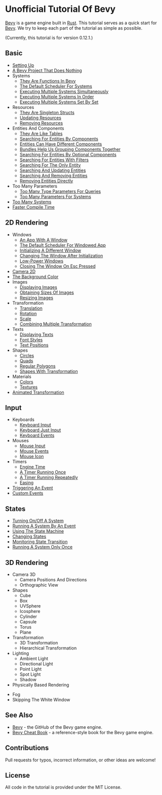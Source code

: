 # Unofficial Tutorial Of Bevy

[Bevy](https://bevyengine.org/) is a game engine built in [Rust](https://www.rust-lang.org/).
This tutorial serves as a quick start for [Bevy](https://bevyengine.org/).
We try to keep each part of the tutorial as simple as possible.

(Currently, this tutorial is for version 0.12.1.)

## Basic

* [Setting Up](./tutorial/setting_up.md)
* [A Bevy Project That Does Nothing](./tutorial/a_bevy_project_that_does_nothing.md)
* Systems
  * [They Are Functions In Bevy](./tutorial/they_are_functions_in_bevy.md)
  * [The Default Scheduler For Systems](./tutorial/the_default_scheduler_for_systems.md)
  * [Executing Multiple Systems Simultaneously](./tutorial/executing_multiple_systems_simultaneously.md)
  * [Executing Multiple Systems In Order](./tutorial/executing_multiple_systems_in_order.md)
  * [Executing Multiple Systems Set By Set](./tutorial/executing_multiple_systems_set_by_set.md)
* Resources
  * [They Are Singleton Structs](./tutorial/they_are_singleton_structs.md)
  * [Updating Resources](./tutorial/updating_resources.md)
  * [Removing Resources](./tutorial/removing_resources.md)
* Entities And Components
  * [They Are Like Tables](./tutorial/they_are_like_tables.md)
  * [Searching For Entities By Components](./tutorial/searching_for_entities_by_components.md)
  * [Entities Can Have Different Components](./tutorial/entities_can_have_different_components.md)
  * [Bundles Help Us Grouping Components Together](./tutorial/bundles_help_us_grouping_components_together.md)
  * [Searching For Entities By Optional Components](./tutorial/searching_for_entities_by_optional_components.md)
  * [Searching For Entities With Filters](./tutorial/searching_for_entities_with_filters.md)
  * [Searching For The Only Entity](./tutorial/searching_for_the_only_entity.md)
  * [Searching And Updating Entities](./tutorial/searching_and_updating_entities.md)
  * [Searching And Removing Entities](./tutorial/searching_and_removing_entities.md)
  * [Removing Entities Directly](./tutorial/removing_entities_directly.md)
* Too Many Parameters
  * [Too Many Type Parameters For Queries](./tutorial/too_many_type_parameters_for_queries.md)
  * [Too Many Parameters For Systems](./tutorial/too_many_parameters_for_systems.md)
* [Too Many Systems](./tutorial/too_many_systems.md)
* [Faster Compile Time](./tutorial/faster_compile_time.md)

## 2D Rendering

* Windows
  * [An App With A Window](./tutorial/an_app_with_a_window.md)
  * [The Default Scheduler For Windowed App](./tutorial/the_default_scheduler_for_windowed_app.md)
  * [Initializing A Different Window](./tutorial/initializing_a_different_window.md)
  * [Changing The Window After Initialization](./tutorial/changing_the_window_after_initialization.md)
  * [Low-Power Windows](./tutorial/low_power_windows.md)
  * [Closing The Window On Esc Pressed](./tutorial/closing_the_window_on_esc_pressed.md)
* [Camera 2D](./tutorial/camera_2d.md)
* [The Background Color](./tutorial/the_background_color.md)
* Images
  * [Displaying Images](./tutorial/displaying_images.md)
  * [Obtaining Sizes Of Images](./tutorial/obtaining_sizes_of_images.md)
  * [Resizing Images](./tutorial/resizing_images.md)
* Transformation
  * [Translation](./tutorial/translation.md)
  * [Rotation](./tutorial/rotation.md)
  * [Scale](./tutorial/scale.md)
  * [Combining Multiple Transformation](./tutorial/combining_multiple_transformation.md)
* Texts
  * [Displaying Texts](./tutorial/displaying_texts.md)
  * [Font Styles](./tutorial/font_styles.md)
  * [Text Positions](./tutorial/text_positions.md)
* Shapes
  * [Circles](./tutorial/circles.md)
  * [Quads](./tutorial/quads.md)
  * [Regular Polygons](./tutorial/regular_polygons.md)
  * [Shapes With Transformation](./tutorial/shapes_with_transformation.md)
* Materials
  * [Colors](./tutorial/colors.md)
  * [Textures](./tutorial/textures.md)
* [Animated Transformation](./tutorial/animated_transformation.md)

## Input

* Keyboards
  * [Keyboard Input](./tutorial/keyboard_input.md)
  * [Keyboard Just Input](./tutorial/keyboard_just_input.md)
  * [Keyboard Events](./tutorial/keyboard_events.md)
* Mouses
  * [Mouse Input](./tutorial/mouse_input.md)
  * [Mouse Events](./tutorial/mouse_events.md)
  * [Mouse Icon](./tutorial/mouse_icon.md)
* Timers
  * [Engine Time](./tutorial/engine_time.md)
  * [A Timer Running Once](./tutorial/a_timer_running_once.md)
  * [A Timer Running Repeatedly](./tutorial/a_timer_running_repeatedly.md)
  * [Easing](./tutorial/easing.md)
* [Triggering An Event](./tutorial/triggering_an_event.md)
* [Custom Events](./tutorial/custom_events.md)

## States

* [Turning On/Off A System](./tutorial/turning_on_off_a_system.md)
* [Running A System By An Event](./tutorial/running_a_system_by_an_event.md)
* [Using The State Machine](./tutorial/using_the_state_machine.md)
* [Changing States](./tutorial/changing_states.md)
* [Monitoring State Transition](./tutorial/monitoring_state_transition.md)
* [Running A System Only Once](./tutorial/running_a_system_only_once.md)

## 3D Rendering

* Camera 3D
  <!-- Camera3dBundle -->
  * Camera Positions And Directions
    <!-- camera position, look at, default position -->
  * Orthographic View
    <!-- Orthographic View -->
* Shapes
  * Cube
    <!-- bevy::prelude::shape -->
  * Box
  * UVSphere
  * Icosphere
  * Cylinder
  * Capsule
  * Torus
  * Plane
* Transformation
  * 3D Transformation
  * Hierarchical Transformation
    <!-- parent/children, despawn recursively -->
* Lighting
  * Ambient Light
  * Directional Light
  * Point Light
    <!-- Spherical Area Lights -->
  * Spot Light
    <!-- Spotlight -->
  * Shadow
* Physically Based Rendering
  <!-- base_color -->
  <!-- metallic -->
  <!-- perceptual_roughness -->
  <!-- reflectance -->
  <!-- diffuse_transmission -->
  <!-- specular_transmission -->
  <!-- thickness -->
  <!-- ior -->
  <!-- attenuation_distance -->
  <!-- attenuation_color -->
<!-- Texture -->
* Fog
  <!-- Atmospheric Fog -->
  <!-- Fog -->
  <!-- bevy::pbr::FogSettings -->
* Skipping The White Window
  <!-- window_settings.rs -->
<!-- ? multiple windows/cameras, camera background, 2d+3d -->
<!-- draw on images -->

<!-- animation -->
<!-- sprite_sheet.rs -->

<!-- * User Interfaces -->

<!-- * Debug -->
  <!-- * Using Local Variables In Systems
  15, SystemParamFunction -->
  <!-- gizmos -->
  <!-- 2d_gizmos.rs -->

<!-- audio -->
<!-- wasm, my practice, 26_wasm_test -->
<!-- beyond bevy -->

## See Also

* [Bevy](https://github.com/bevyengine/bevy) - the GitHub of the Bevy game engine.
* [Bevy Cheat Book](https://bevy-cheatbook.github.io/) - a reference-style book for the Bevy game engine.

## Contributions

Pull requests for typos, incorrect information, or other ideas are welcome!

## License

All code in the tutorial is provided under the MIT License.
